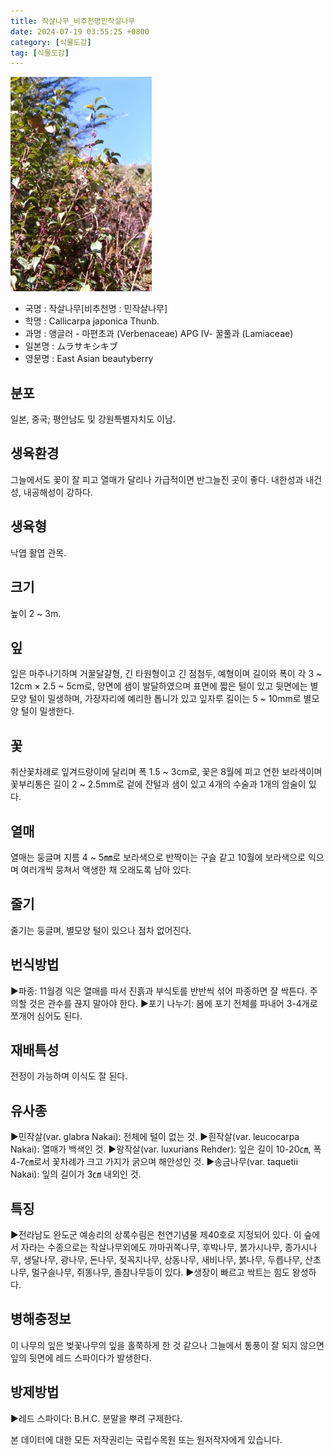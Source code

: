 ```yaml
---
title: 작살나무_비추천명민작살나무
date: 2024-07-19 03:55:25 +0800
category: [식물도감]
tag: [식물도감]
---
```




![작살나무[비추천명 : 민작살나무]](/assets/img/fileUpload/plants/basic/Verbenaceae/Callicarpa/17297/1_th2.JPG)
- 국명 : 작살나무[비추천명 : 민작살나무]
- 학명 : Callicarpa japonica Thunb.
- 과명 : 앵글러 - 마편초과 (Verbenaceae) APG Ⅳ- 꿀풀과 (Lamiaceae)
- 일본명 : ムラサキシキブ
- 영문명 : East Asian beautyberry


## 분포
일본, 중국; 평안남도 및 강원특별자치도 이남.
## 생육환경
그늘에서도 꽃이 잘 피고 열매가 달리나 가급적이면 반그늘진 곳이 좋다. 내한성과 내건성, 내공해성이 강하다.
## 생육형
낙엽 활엽 관목. 
## 크기
높이 2 ~ 3m.
## 잎
잎은 마주나기하며 거꿀달걀형, 긴 타원형이고 긴 점첨두, 예형이며 길이와 폭이 각 3 ~ 12cm × 2.5 ~ 5cm로, 양면에 샘이 발달하였으며 표면에 짧은 털이 있고 뒷면에는 별모양 털이 밀생하며, 가장자리에 예리한 톱니가 있고 잎자루 길이는 5 ~ 10mm로 별모양 털이 밀생한다.
## 꽃
취산꽃차례로 잎겨드랑이에 달리며 폭 1.5 ~ 3cm로, 꽃은 8월에 피고 연한 보라색이며 꽃부리통은 길이 2 ~ 2.5mm로 겉에 잔털과 샘이 있고 4개의 수술과 1개의 암술이 있다.
## 열매
열매는 둥글며 지름 4 ~ 5㎜로 보라색으로 반짝이는 구슬 같고 10월에 보라색으로 익으며 여러개씩 뭉쳐서 액생한 채 오래도록 남아 있다.
## 줄기
줄기는 둥글며, 별모양 털이 있으나 점차 없어진다.
## 번식방법
▶파종: 11월경 익은 열매를 따서 진흙과 부식토를 반반씩 섞어 파종하면 잘 싹튼다. 주의할 것은 관수를 끊지 말아야 한다. 
▶포기 나누기: 봄에 포기 전체를 파내어 3-4개로 쪼개어 심어도 된다. 
## 재배특성
전정이 가능하며 이식도 잘 된다.
## 유사종
▶민작살(var. glabra Nakai): 전체에 털이 없는 것.
▶흰작살(var. leucocarpa Nakai): 열매가 백색인 것.
▶왕작살(var. luxurians Rehder): 잎은 길이 10-20㎝, 폭 4-7㎝로서 꽃차례가 크고 가지가 굵으며 해안성인 것.
▶송금나무(var. taquetii Nakai): 잎의 길이가 3㎝ 내외인 것.
## 특징
▶전라남도 완도군 예송리의 상록수림은 천연기념물 제40호로 지정되어 있다.  이 숲에서 자라는 수종으로는 작살나무외에도 까마귀쪽나무, 후박나무, 붉가시나무, 종가시나무, 생달나무, 광나무, 돈나무, 젖꼭지나무, 상동나무, 새비나무, 붉나무, 두릅나무, 산초나무, 멀구슬나무, 쥐똥나무, 졸참나무등이 있다.
▶생장이 빠르고 싹트는 힘도 왕성하다.
## 병해충정보
이 나무의 잎은 벚꽃나무의 잎을 홀쭉하게 한 것 같으나 그늘에서 통풍이 잘 되지 않으면 잎의 뒷면에 레드 스파이다가 발생한다.
## 방제방법
▶레드 스파이다: B.H.C. 분말을 뿌려 구제한다.






본 데이터에 대한 모든 저작권리는 국립수목원 또는 원저작자에게 있습니다.
